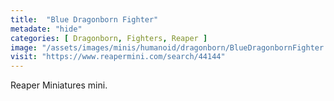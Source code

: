 ```yaml
---
title:  "Blue Dragonborn Fighter"
metadate: "hide"
categories: [ Dragonborn, Fighters, Reaper ]
image: "/assets/images/minis/humanoid/dragonborn/BlueDragonbornFighter.png"
visit: "https://www.reapermini.com/search/44144"
---
```

Reaper Miniatures mini.